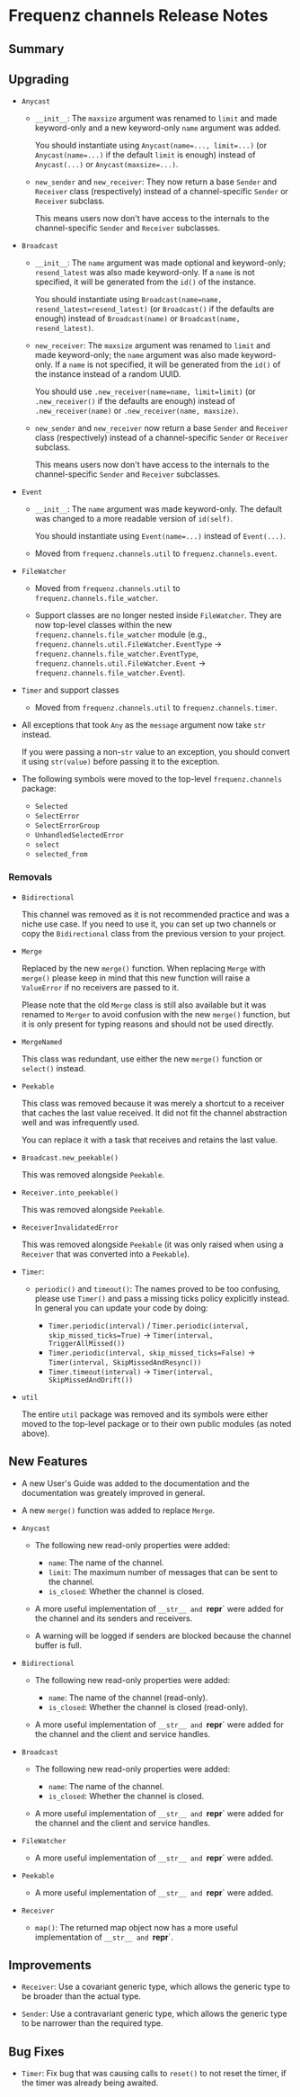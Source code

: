 # Frequenz channels Release Notes

## Summary

<!-- Here goes a general summary of what this release is about -->

## Upgrading

* `Anycast`

  - `__init__`: The `maxsize` argument was renamed to `limit` and made keyword-only and a new keyword-only `name` argument was added.

    You should instantiate using `Anycast(name=..., limit=...)` (or `Anycast(name=...)` if the default `limit` is enough) instead of `Anycast(...)` or `Anycast(maxsize=...)`.

  - `new_sender` and `new_receiver`: They now return a base `Sender` and `Receiver` class (respectively) instead of a channel-specific `Sender` or `Receiver` subclass.

    This means users now don't have access to the internals to the channel-specific `Sender` and `Receiver` subclasses.

* `Broadcast`

  - `__init__`: The `name` argument was made optional and keyword-only; `resend_latest` was also made keyword-only. If a `name` is not specified, it will be generated from the `id()` of the instance.

    You should instantiate using `Broadcast(name=name, resend_latest=resend_latest)` (or `Broadcast()` if the defaults are enough) instead of `Broadcast(name)` or `Broadcast(name, resend_latest)`.

  - `new_receiver`: The `maxsize` argument was renamed to `limit` and made keyword-only; the `name` argument was also made keyword-only. If a `name` is not specified, it will be generated from the `id()` of the instance instead of a random UUID.

    You should use `.new_receiver(name=name, limit=limit)` (or `.new_receiver()` if the defaults are enough) instead of `.new_receiver(name)` or `.new_receiver(name, maxsize)`.

  - `new_sender` and `new_receiver` now return a base `Sender` and `Receiver` class (respectively) instead of a channel-specific `Sender` or `Receiver` subclass.

    This means users now don't have access to the internals to the channel-specific `Sender` and `Receiver` subclasses.

* `Event`

  - `__init__`: The `name` argument was made keyword-only. The default was changed to a more readable version of `id(self)`.

    You should instantiate using `Event(name=...)` instead of `Event(...)`.

  - Moved from `frequenz.channels.util` to `frequenz.channels.event`.

* `FileWatcher`

  - Moved from `frequenz.channels.util` to `frequenz.channels.file_watcher`.

  - Support classes are no longer nested inside `FileWatcher`. They are now top-level classes within the new `frequenz.channels.file_watcher` module (e.g., `frequenz.channels.util.FileWatcher.EventType` -> `frequenz.channels.file_watcher.EventType`, `frequenz.channels.util.FileWatcher.Event` -> `frequenz.channels.file_watcher.Event`).

* `Timer` and support classes

  - Moved from `frequenz.channels.util` to `frequenz.channels.timer`.

* All exceptions that took `Any` as the `message` argument now take `str` instead.

  If you were passing a non-`str` value to an exception, you should convert it using `str(value)` before passing it to the exception.

* The following symbols were moved to the top-level `frequenz.channels` package:

  - `Selected`
  - `SelectError`
  - `SelectErrorGroup`
  - `UnhandledSelectedError`
  - `select`
  - `selected_from`

### Removals

* `Bidirectional`

  This channel was removed as it is not recommended practice and was a niche use case. If you need to use it, you can set up two channels or copy the `Bidirectional` class from the previous version to your project.

* `Merge`

  Replaced by the new `merge()` function. When replacing `Merge` with `merge()` please keep in mind that this new function will raise a `ValueError` if no receivers are passed to it.

  Please note that the old `Merge` class is still also available but it was renamed to `Merger` to avoid confusion with the new `merge()` function, but it is only present for typing reasons and should not be used directly.

* `MergeNamed`

  This class was redundant, use either the new `merge()` function or `select()` instead.

* `Peekable`

  This class was removed because it was merely a shortcut to a receiver that caches the last value received. It did not fit the channel abstraction well and was infrequently used.

  You can replace it with a task that receives and retains the last value.

* `Broadcast.new_peekable()`

  This was removed alongside `Peekable`.

* `Receiver.into_peekable()`

  This was removed alongside `Peekable`.

* `ReceiverInvalidatedError`

  This was removed alongside `Peekable` (it was only raised when using a `Receiver` that was converted into a `Peekable`).

- `Timer`:

  - `periodic()` and `timeout()`: The names proved to be too confusing, please use `Timer()` and pass a missing ticks policy explicitly instead. In general you can update your code by doing:

    * `Timer.periodic(interval)` / `Timer.periodic(interval, skip_missed_ticks=True)` -> `Timer(interval, TriggerAllMissed())`
    * `Timer.periodic(interval, skip_missed_ticks=False)` -> `Timer(interval, SkipMissedAndResync())`
    * `Timer.timeout(interval)` -> `Timer(interval, SkipMissedAndDrift())`

* `util`

  The entire `util` package was removed and its symbols were either moved to the top-level package or to their own public modules (as noted above).

 ## New Features

* A new User's Guide was added to the documentation and the documentation was greately improved in general.

* A new `merge()` function was added to replace `Merge`.

* `Anycast`

  - The following new read-only properties were added:

    - `name`: The name of the channel.
    - `limit`: The maximum number of messages that can be sent to the channel.
    - `is_closed`: Whether the channel is closed.

  - A more useful implementation of `__str__ and `__repr__` were added for the channel and its senders and receivers.

  - A warning will be logged if senders are blocked because the channel buffer is full.

* `Bidirectional`

  - The following new read-only properties were added:

    - `name`: The name of the channel (read-only).
    - `is_closed`: Whether the channel is closed (read-only).

  - A more useful implementation of `__str__ and `__repr__` were added for the channel and the client and service handles.

* `Broadcast`

  - The following new read-only properties were added:

    - `name`: The name of the channel.
    - `is_closed`: Whether the channel is closed.

  - A more useful implementation of `__str__ and `__repr__` were added for the channel and the client and service handles.

* `FileWatcher`

  - A more useful implementation of `__str__ and `__repr__` were added.

* `Peekable`

  - A more useful implementation of `__str__ and `__repr__` were added.

* `Receiver`

  - `map()`: The returned map object now has a more useful implementation of `__str__ and `__repr__`.

## Improvements

* `Receiver`: Use a covariant generic type, which allows the generic type to be broader than the actual type.

* `Sender`: Use a contravariant generic type, which allows the generic type to be narrower than the required type.

## Bug Fixes

* `Timer`: Fix bug that was causing calls to `reset()` to not reset the timer, if the timer was already being awaited.
